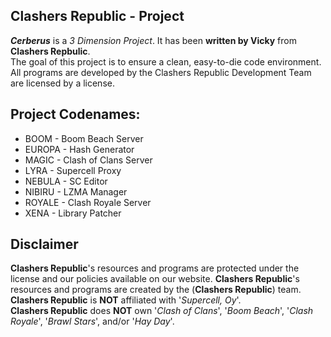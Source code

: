 ## Clashers Republic - Project

***Cerberus*** is a _3 Dimension Project_.
It has been **written by Vicky** from **Clashers Repbulic**.  
The goal of this project is to ensure a clean, easy-to-die code environment.
All programs are developed by the Clashers Republic Development Team are licensed by a license.

## Project Codenames:
* BOOM - Boom Beach Server
* EUROPA - Hash Generator
* MAGIC - Clash of Clans Server
* LYRA - Supercell Proxy
* NEBULA - SC Editor
* NIBIRU - LZMA Manager
* ROYALE - Clash Royale Server
* XENA - Library Patcher

## Disclaimer
**Clashers Republic**'s resources and programs are protected under the license and our policies available on our website.
**Clashers Republic**'s resources and programs are created by the (**Clashers Republic**) team.  
**Clashers Republic** is **NOT** affiliated with '_Supercell, Oy_'.  
**Clashers Republic** does **NOT** own '_Clash of Clans_', '_Boom Beach_', '_Clash Royale_', '_Brawl Stars_', and/or '_Hay Day_'.
